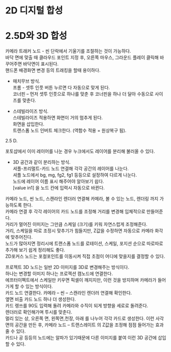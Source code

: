 # 2D 디지털 합성
# 2.5D와 3D 합성

카메라 트래커 노드 - 씬 단락에서 기울기를 조절하는 것이 가능하다.  
바닥 면에 맞출 때 클라우드 포인트 지정 후, 오른쪽 마우스, 그라운드 플레이 클릭해 바꾸어주면 바닥면이 표시된다.  
핸드폰 배경화면 변경 등의 트래킹을 할때 용이하다.  

-	매치무브 방식.  
프롬 - 셋투 인풋 버튼 누르면 다 자동으로 맞게 된다.  
코너핀 – 먼저 셋투 인풋으로 하나를 맞춘 후 코너핀을 하나 더 달아 수동으로 사이즈를 맞춘다.  

-	스테빌라이즈 방식.  
스테빌라이즈 적용하면 화면이 거의 멈추게 된다.  
화면을 삽입한다.  
트랜스폼 노드 인버트 체크한다. (역함수 적용 = 원상복구 됨).  

2.5 D.  

포토샵에서 이미 레이어를 나눈 경우 누크에서도 레이어를 분리해 불러올 수 있다.    

-	3D 공간과 같이 분리하는 방식.  
셔플-프리멀트-카드 노드 연결해 각각 공간의 레이어를 나눈다.  
셔플 노드에서 bg, mg, fg2, fg1 등등으로 설정하여 다르게 나눈다.  
노드에 레이어 이름 표시 해주어야 알아보기 쉽다.  
[value in1] 을 노드 칸에 입력시 자동으로 바뀐다.  

카메라 노드, 씬 노드, 스캔라인 렌더러 연결해 카메라, 볼 수 있는 노드, 렌더링 까지 가능하도록 한다.  
카메라 연결 후 각각 레이어의 카드 노드를 조정해 거리를 변경해 입체적으로 만들어준다.  
거리가 멀어진 이미지는 그만큼 스케일 (크기)를 키워 자연스럽게 조정해준다.  
거리, 스케일을 따로 조정시 맞추기가 힘들지만,  Z값을 수정하면 자동으로 카메라 화각에 맞추어진다.  
노드가 많아지면 정리시에 트랜스폼 노드를 로테이션, 스케일, 포지션 순으로 따로따로 추가해 보기 쉽게 정리해도 좋다.  
ZD포커스 노드는 포컬포인트를 이동시켜 직접 초점이 어디에 맞을지를 결정할 수 있다.  

프로젝트 3D 노드는 일반 2D 이미지를 3D로 변경해주는 방식이다.  
하나는 변경할 이미지 하나는 프로젝션 캠노드에 연결한다.  
에프터이펙트에서 스케일만 키우면 픽셀이 깨지지만, 이런 것을 방지하며 카메라가 들어가게 할 수 있는 방식이다.  
카드 노드 연결한다. 카메라 – 씬 – 스캔라인 렌더러 연결해 확인한다.  
옆면 비출 카드 노드 하나 더 생성한다.  
카드 렝쓰를 90도 입력해 돌려 카메라와 수직이 되게 방향을 세로로 돌려준다.  
렌더러로 확인해가며 투시를 맞춘다.  
멀리 있는 상, 오른쪽 면, 왼쪽면,천장, 아래 를 나누어 각각 카드로 생성한다. 이런 사각면의 공간을 만든 후,
카메라 노드 – 트랜스레이트 의 Z값을 조정해 점점 들어가는 효과 줄 수 있다.  
카드나 공 등등의 노드에는 알파가 있기때문에 다른 이미지를 붙여 이런 3D 공간에 삽입할 수 있다.  
